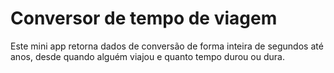 # Conversor de tempo de viagem
 Este mini app retorna dados de conversão de forma inteira de segundos até anos, desde quando alguém viajou e quanto tempo durou ou dura.

